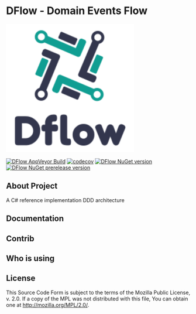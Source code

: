 # DFlow - Domain Events Flow

<img src="docs/img/logodflow_200x200.png" width="350" />

[![DFlow AppVeyor Build](https://ci.appveyor.com/api/projects/status/481jwy9pnyh0fv41/branch/develop?svg=true)](https://ci.appveyor.com/project/drr00t/dflow/branch/develop)
 [![codecov](https://codecov.io/gh/roadtoagility/dflow/branch/develop/graph/badge.svg)](https://codecov.io/gh/roadtoagility/dflow) [![DFlow NuGet version](https://img.shields.io/nuget/v/DFlow.svg)](https://www.nuget.org/packages/DFlow/) [![DFlow NuGet prerelease version](https://img.shields.io/nuget/vpre/DFlow.svg)](https://www.nuget.org/packages/DFlow/)


## About Project
A C# reference implementation DDD architecture

## Documentation

## Contrib

## Who is using

## License
  This Source Code Form is subject to the terms of the Mozilla Public
  License, v. 2.0. If a copy of the MPL was not distributed with this
  file, You can obtain one at http://mozilla.org/MPL/2.0/.
